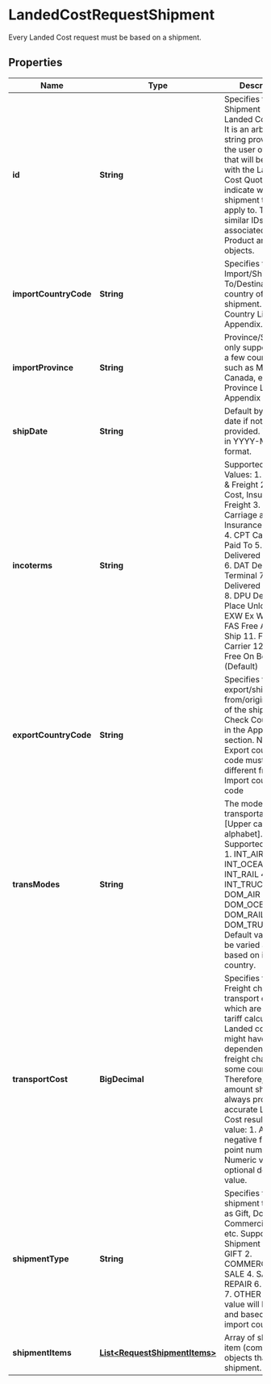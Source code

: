 

# LandedCostRequestShipment

Every Landed Cost request must be based on a shipment.

## Properties

| Name | Type | Description | Notes |
|------------ | ------------- | ------------- | -------------|
|**id** | **String** | Specifies the Shipment ID in the Landed Cost quote. It is an arbitrary string provided by the user of the API that will be  returned with the Landed Cost Quote to indicate which shipment  tariffs apply to. There are similar IDs associated with the Product  and Order objects. |  |
|**importCountryCode** | **String** | Specifies the Import/Ship To/Destination/Final country of the shipment. Check Country List in the Appendix. |  |
|**importProvince** | **String** | Province/State is only supported for a few countries such as Mexico, Canada, etc. Check Province List in the Appendix |  [optional] |
|**shipDate** | **String** | Default by current date if not provided. Valid date in YYYY-MM-DD format. |  [optional] |
|**incoterms** | **String** | Supported Incoterm Values: 1. CFR Cost &amp; Freight 2. CIF Cost, Insurance &amp; Freight 3. CIP Carriage and Insurance Paid To 4. CPT Carriage Paid To 5. DAP Delivered At Place 6. DAT Delivered At Terminal 7. DDP Delivered Duty Paid 8. DPU Delivered at Place Unloaded 9. EXW Ex Works 10. FAS Free Alongside Ship 11. FCA Free Carrier 12. FOB Free On Board (Default) |  [optional] |
|**exportCountryCode** | **String** | Specifies the export/ship from/origin country of the shipment. Check Country List in the Appendix section. Note: Export country code must be different from Import country code |  |
|**transModes** | **String** | The modes of transportation. [Upper case alphabet]. Supported Values: 1. INT_AIR 2. INT_OCEAN 3. INT_RAIL 4. INT_TRUCK 5. DOM_AIR 6. DOM_OCEAN 7. DOM_RAIL 8. DOM_TRUCK Default value will be varied and based on import country. |  [optional] |
|**transportCost** | **BigDecimal** | Specifies the Freight charge or transport costs, which are used for tariff calculations. Landed cost result might have some dependency on the freight charges in some countries. Therefore, freight amount should be always provided for accurate Landed Cost result. Allowed value: 1. Any non-negative floating-point number. 2. Numeric value with optional decimal value. |  [optional] |
|**shipmentType** | **String** | Specifies the shipment type such as Gift, Document, Commercial (Sale), etc. Supported Shipment Type: 1. GIFT 2. COMMERCIAL 3. SALE 4. SAMPLE 5. REPAIR 6. RETURN 7. OTHER Default value will be varied and based on import country |  [optional] |
|**shipmentItems** | [**List&lt;RequestShipmentItems&gt;**](RequestShipmentItems.md) | Array of shipment item (commodity) objects that are in a shipment. |  |



